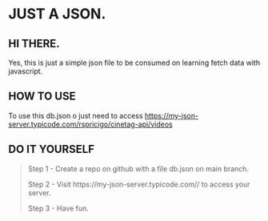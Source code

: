 # JUST A JSON.

## HI THERE.

Yes, this is just a simple json file to be consumed on learning fetch data with javascript.
</p>

## HOW TO USE

To use this db.json o just need to access https://my-json-server.typicode.com/rspricigo/cinetag-api/videos

## DO IT YOURSELF

> Step 1 - Create a repo on github with a file db.json on main branch.
> </p>
> Step 2 - Visit https://my-json-server.typicode.com/<your-username>/<your-repo> to access your server.
> </p>
> Step 3 - Have fun.
